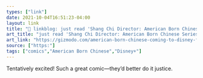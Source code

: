 ```yaml
---
types: ["link"]
date: 2021-10-04T16:51:23-04:00
layout: link
title: "🔗 linkblog: just read 'Shang Chi Director: American Born Chinese Series for Disney+'"
art_title: "just read 'Shang Chi Director: American Born Chinese Series for Disney+"
art_link: "https://gizmodo.com/american-born-chinese-coming-to-disney-from-shang-chi-1847794437"
source: ["https:"]
tags: ["comics","American Born Chinese","Disney+"]
---
```

Tentatively excited! Such a great comic—they’d better do it justice.
